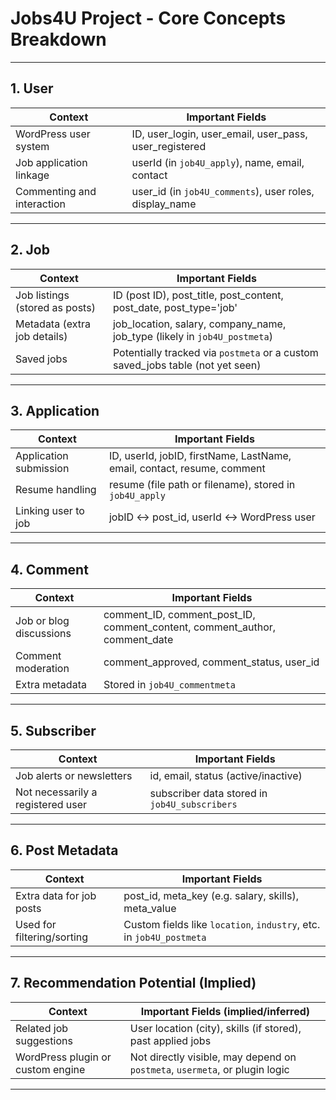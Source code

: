 
# Jobs4U Project - Core Concepts Breakdown

---

## 1. User

| Context                         | Important Fields                                      |
|----------------------------------|-------------------------------------------------------|
| WordPress user system            | ID, user_login, user_email, user_pass, user_registered |
| Job application linkage          | userId (in `job4U_apply`), name, email, contact       |
| Commenting and interaction       | user_id (in `job4U_comments`), user roles, display_name |

---

## 2. Job

| Context                          | Important Fields                                                     |
|----------------------------------|----------------------------------------------------------------------|
| Job listings (stored as posts)   | ID (post ID), post_title, post_content, post_date, post_type='job'   |
| Metadata (extra job details)     | job_location, salary, company_name, job_type (likely in `job4U_postmeta`) |
| Saved jobs                       | Potentially tracked via `postmeta` or a custom saved_jobs table (not yet seen) |

---

## 3. Application

| Context                         | Important Fields                                           |
|----------------------------------|------------------------------------------------------------|
| Application submission           | ID, userId, jobID, firstName, LastName, email, contact, resume, comment |
| Resume handling                  | resume (file path or filename), stored in `job4U_apply`    |
| Linking user to job              | jobID ↔ post_id, userId ↔ WordPress user                   |

---

## 4. Comment

| Context                         | Important Fields                                                |
|----------------------------------|-----------------------------------------------------------------|
| Job or blog discussions          | comment_ID, comment_post_ID, comment_content, comment_author, comment_date |
| Comment moderation               | comment_approved, comment_status, user_id                      |
| Extra metadata                   | Stored in `job4U_commentmeta`                                   |

---

## 5. Subscriber

| Context                         | Important Fields                            |
|----------------------------------|---------------------------------------------|
| Job alerts or newsletters        | id, email, status (active/inactive)         |
| Not necessarily a registered user | subscriber data stored in `job4U_subscribers` |

---



## 6. Post Metadata

| Context                         | Important Fields                                                  |
|----------------------------------|-------------------------------------------------------------------|
| Extra data for job posts         | post_id, meta_key (e.g. salary, skills), meta_value               |
| Used for filtering/sorting       | Custom fields like `location`, `industry`, etc. in `job4U_postmeta` |

---

## 7. Recommendation Potential (Implied)

| Context                            | Important Fields (implied/inferred)                          |
|-------------------------------------|---------------------------------------------------------------|
| Related job suggestions             | User location (city), skills (if stored), past applied jobs   |
| WordPress plugin or custom engine   | Not directly visible, may depend on `postmeta`, `usermeta`, or plugin logic |

---


